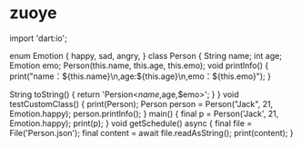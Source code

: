 # zuoye
import 'dart:io';

enum Emotion {
  happy,
  sad,
  angry,
  }
  class Person {
  String name;
  int age;
  Emotion emo;
  Person(this.name, this.age, this.emo);
  void printlnfo() {
  print("name：${this.name}\n,age:${this.age}\n,emo：${this.emo}");
  }

   String toString() {
    return 'Persion<$name,$age,$emo>';
   }
  }
  void testCustomClass() {
    print(Person);
    Person person = Person("Jack", 21, Emotion.happy);
    person.printlnfo();
  }
main() {
  final p = Person('Jack', 21, Emotion.happy);
  print(p);
}
  void getSchedule() async {
    final file = File('Person.json');
    final content = await file.readAsString();
    print(content);
   }
